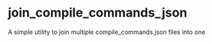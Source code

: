 # join_compile_commands_json
A simple utility to join multiple compile_commands.json files into one

